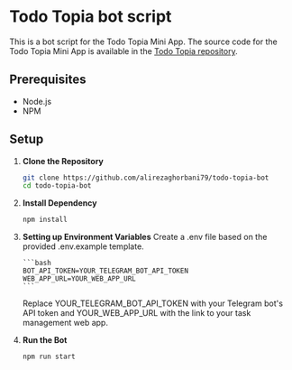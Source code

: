 # Todo Topia bot script

This is a bot script for the Todo Topia Mini App. The source code for the Todo Topia Mini App is available in the [Todo Topia repository](https://github.com/ArianHamdi/todo-topia).

## Prerequisites

- Node.js
- NPM

## Setup

1.  **Clone the Repository**

    ```bash
    git clone https://github.com/alirezaghorbani79/todo-topia-bot
    cd todo-topia-bot
    ```

2.  **Install Dependency**

    ```bash
    npm install
    ```

3.  **Setting up Environment Variables**
    Create a .env file based on the provided .env.example template.

        ```bash
        BOT_API_TOKEN=YOUR_TELEGRAM_BOT_API_TOKEN
        WEB_APP_URL=YOUR_WEB_APP_URL
        ```

    Replace YOUR_TELEGRAM_BOT_API_TOKEN with your Telegram bot's API token and YOUR_WEB_APP_URL with the link to your task management web app.

4.  **Run the Bot**
    ```bash
    npm run start
    ```
